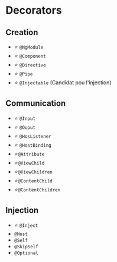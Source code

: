 

# Decorators

## Creation

* ⭐ `@NgModule`
* ⭐ `@Component`
* ⭐ `@Directive`
* ⭐ `@Pipe`
* ⭐ `@Injectable` (Candidat pou l'injection)

## Communication

* ⭐ `@Input`
* ⭐ `@Ouput`
* ⭐ `@HosListener`
* ⭐ `@HostBinding`
* ⭐`@Attribute` 
* ⭐`@ViewChild`
* ⭐`@ViewChildren`
* ⭐`@ContentChild`
* ⭐`@ContentChildren`

## Injection

* ⭐ `@Inject`
* `@Host`
* `@Self`
* `@SkipSelf`
* `@Optional` 
